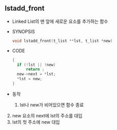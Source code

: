 ## lstadd_front

- Linked List의 맨 앞에 새로운 요소를 추가하는 함수

- SYNOPSIS

  ```c
  void lstadd_front(t_list **lst, t_list *new)
  ```

- CODE

  ```c
  {
  	if (!lst || !new)
  		return ;
  	new->next = *lst;
  	*lst = new;
  }
  ```
  
- 동작
  1. lst나 new가 비어있으면 함수 종료
2. new 요소의 next에 lst의 주소를 대입
  3. lst의 첫 주소에 new 대입